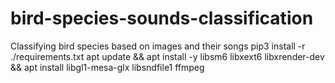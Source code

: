 # bird-species-sounds-classification

Classifying bird species based on images and their songs
pip3 install -r ./requirements.txt
apt update && apt install -y libsm6 libxext6 libxrender-dev && apt install libgl1-mesa-glx libsndfile1 ffmpeg
